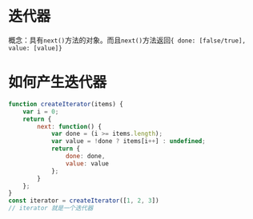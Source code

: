 # 迭代器
概念：具有`next()`方法的对象。而且`next()`方法返回`{ done: [false/true], value: [value]}`

# 如何产生迭代器
```js
function createIterator(items) {
    var i = 0;
    return {
        next: function() {
            var done = (i >= items.length);
            var value = !done ? items[i++] : undefined;
            return {
                done: done,
                value: value
            };
        }
    };
}
const iterator = createIterator([1, 2, 3])
// iterator 就是一个迭代器
```